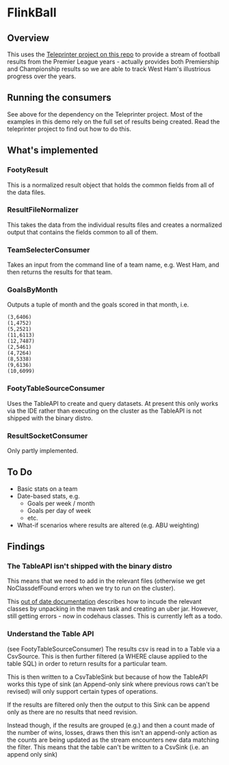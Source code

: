 # FlinkBall

## Overview
This uses the [Teleprinter project on this repo](https://github.com/sih/teleprinter) to provide a stream of football results from the Premier League years - actually provides both Premiership and Championship results so we are able to track West Ham's illustrious progress over the years.

## Running the consumers
See above for the dependency on the Teleprinter project. Most of the examples in this demo rely on the full set of results being created. Read the teleprinter project to find out how to do this.

## What's implemented
### FootyResult
This is a normalized result object that holds the common fields from all of the data files.

### ResultFileNormalizer
This takes the data from the individual results files and creates a normalized output that contains the fields common to all of them.

### TeamSelecterConsumer
Takes an input from the command line of a team name, e.g. West Ham, and then returns the results for that team.

### GoalsByMonth
Outputs a tuple of month and the goals scored in that month, i.e.
````
(3,6406)
(1,4752)
(5,2521)
(11,6113)
(12,7487)
(2,5461)
(4,7264)
(8,5338)
(9,6136)
(10,6099)
```` 

### FootyTableSourceConsumer
Uses the TableAPI to create and query datasets. At present this only works via the IDE rather than executing on the cluster as the TableAPI is not shipped with the binary distro.

### ResultSocketConsumer
Only partly implemented.

## To Do
- Basic stats on a team
- Date-based stats, e.g.
  - Goals per week / month
  - Goals per day of week
  - etc.   
-  What-if scenarios where results are altered (e.g. ABU weighting)

## Findings

### The TableAPI isn't shipped with the binary distro
This means that we need to add in the relevant files (otherwise we get NoClassdefFound errors when we try to run on the cluster).

This [out of date documentation](https://ci.apache.org/projects/flink/flink-docs-release-1.1/apis/cluster_execution.html#linking-with-modules-not-contained-in-the-binary-distribution) describes how to incude the relevant classes by unpacking in the maven task and creating an uber jar. However, still getting errors - now in codehaus classes. This is currently left as a todo.
### Understand the Table API
(see FootyTableSourceConsumer)
The results csv is read in to a Table via a CsvSource. This is then further filtered (a WHERE clause applied to the table SQL) in order to return results for a particular team.

This is then written to a CsvTableSink but because of how the TableAPI works this type of sink (an Append-only sink where previous rows can't be revised) will only support certain types of operations.

If the results are filtered only then the output to this Sink can be append only as there are no results that need revision.

Instead though, if the results are grouped (e.g.) and then a count made of the number of wins, losses, draws then this isn't an append-only action as the counts are being updated as the stream encounters new data matching the filter. This means that the table can't be written to a CsvSink (i.e. an append only sink)
